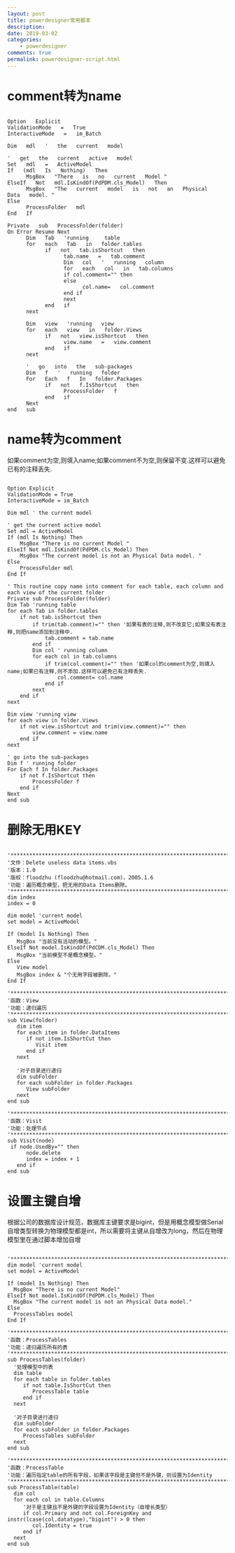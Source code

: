 ```yaml
---
layout: post
title: powerdesigner常用脚本
description: 
date: 2019-03-02
categories:
    - powerdesigner
comments: true
permalink: powerdesigner-script.html
---
```


# comment转为name
<pre class="line-numbers "><code class="language-php">
Option   Explicit    
ValidationMode   =   True    
InteractiveMode   =   im_Batch    
  
Dim   mdl   '   the   current   model    
  
'   get   the   current   active   model    
Set   mdl   =   ActiveModel    
If   (mdl   Is   Nothing)   Then    
      MsgBox   "There   is   no   current   Model "    
ElseIf   Not   mdl.IsKindOf(PdPDM.cls_Model)   Then    
      MsgBox   "The   current   model   is   not   an   Physical   Data   model. "    
Else    
      ProcessFolder   mdl    
End   If    
  
Private   sub   ProcessFolder(folder)    
On Error Resume Next   
      Dim   Tab   'running     table    
      for   each   Tab   in   folder.tables    
            if   not   tab.isShortcut   then    
                  tab.name   =   tab.comment   
                  Dim   col   '   running   column    
                  for   each   col   in   tab.columns    
                  if col.comment="" then   
                  else  
                        col.name=   col.comment    
                  end if  
                  next    
            end   if    
      next    
  
      Dim   view   'running   view    
      for   each   view   in   folder.Views    
            if   not   view.isShortcut   then    
                  view.name   =   view.comment    
            end   if    
      next    
  
      '   go   into   the   sub-packages    
      Dim   f   '   running   folder    
      For   Each   f   In   folder.Packages    
            if   not   f.IsShortcut   then    
                  ProcessFolder   f    
            end   if    
      Next    
end   sub 
</code></pre>

# name转为comment

 如果comment为空,则填入name;如果comment不为空,则保留不变.这样可以避免已有的注释丢失.
<pre class="line-numbers "><code class="language-php">
Option Explicit
ValidationMode = True
InteractiveMode = im_Batch

Dim mdl ' the current model

' get the current active model
Set mdl = ActiveModel
If (mdl Is Nothing) Then
    MsgBox "There is no current Model "
ElseIf Not mdl.IsKindOf(PdPDM.cls_Model) Then
    MsgBox "The current model is not an Physical Data model. "
Else
    ProcessFolder mdl
End If

' This routine copy name into comment for each table, each column and each view of the current folder
Private sub ProcessFolder(folder)
Dim Tab 'running table
for each Tab in folder.tables
    if not tab.isShortcut then
        if trim(tab.comment)="" then '如果有表的注释,则不改变它;如果没有表注释,则把name添加到注释中.
            tab.comment = tab.name
        end if
        Dim col ' running column
        for each col in tab.columns
            if trim(col.comment)="" then '如果col的comment为空,则填入name;如果已有注释,则不添加.这样可以避免已有注释丢失.
                col.comment= col.name
            end if
        next
    end if
next

Dim view 'running view
for each view in folder.Views
    if not view.isShortcut and trim(view.comment)="" then
        view.comment = view.name
    end if
next

' go into the sub-packages
Dim f ' running folder
For Each f In folder.Packages
    if not f.IsShortcut then
        ProcessFolder f
    end if
Next
end sub
</code></pre>

# 删除无用KEY
<pre class="line-numbers "><code class="language-php">
'*****************************************************************************
'文件：Delete useless data items.vbs
'版本：1.0
'版权：floodzhu (floodzhu@hotmail.com)，2005.1.6
'功能：遍历概念模型，把无用的Data Items删除。
'*****************************************************************************
dim index
index = 0

dim model 'current model
set model = ActiveModel

If (model Is Nothing) Then
   MsgBox "当前没有活动的模型。"
ElseIf Not model.IsKindOf(PdCDM.cls_Model) Then
   MsgBox "当前模型不是概念模型。"
Else
   View model
   MsgBox index & "个无用字段被删除。"
End If

'*****************************************************************************
'函数：View
'功能：递归遍历
'*****************************************************************************
sub View(folder)
   dim item
   for each item in folder.DataItems
      if not item.IsShortCut then
         Visit item
      end if
   next
  
   '对子目录进行递归
   dim subFolder
   for each subFolder in folder.Packages
      View subFolder
   next
end sub

'*****************************************************************************
'函数：Visit
'功能：处理节点
'*****************************************************************************
sub Visit(node)
 if node.UsedBy="" then
      node.delete
      index = index + 1
   end if
end sub
</code></pre>

# 设置主键自增

根据公司的数据库设计规范，数据库主键要求是bigint，但是用概念模型做Serial自增类型转换为物理模型都是int，所以需要将主键从自增改为long，然后在物理模型里在通过脚本增加自增
<pre class="line-numbers "><code class="language-php">
'*****************************************************************************
dim model 'current model
set model = ActiveModel

If (model Is Nothing) Then
  MsgBox "There is no current Model"
ElseIf Not model.IsKindOf(PdPDM.cls_Model) Then
  MsgBox "The current model is not an Physical Data model."
Else
  ProcessTables model
End If

'*****************************************************************************
'函数：ProcessTables
'功能：递归遍历所有的表
'*****************************************************************************
sub ProcessTables(folder)
  '处理模型中的表
  dim table
  for each table in folder.tables
     if not table.IsShortCut then
        ProcessTable table
     end if
  next
 
  '对子目录进行递归
  dim subFolder
  for each subFolder in folder.Packages
     ProcessTables subFolder
  next
end sub

'*****************************************************************************
'函数：ProcessTable
'功能：遍历指定table的所有字段，如果该字段是主键但不是外键，则设置为Identity
'*****************************************************************************
sub ProcessTable(table)
  dim col
  for each col in table.Columns
     '对于是主键且不是外键的字段设置为Identity（自增长类型）
     if col.Primary and not col.ForeignKey and instr(lcase(col.datatype),"bigint") > 0 then
        col.Identity = true
     end if
  next
end sub
</code></pre>

